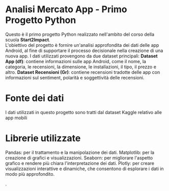 # Analisi Mercato App - Primo Progetto Python
Questo è il primo progetto Python realizzato nell'ambito del corso della scuola **Start2Impact**.  
L'obiettivo del progetto è fornire un'analisi approfondita dei dati delle app Android, al fine di supportare il processo decisionale nella creazione di una nuova app. I dati utilizzati provengono da due dataset principali:
**Dataset App (df)**: contiene informazioni sulle app Android, come il nome, la categoria, le recensioni, la dimensione, le installazioni, il tipo, il prezzo e altro.
**Dataset Recensioni (Gr)**: contiene recensioni tradotte delle app con informazioni sul sentiment, polarità e soggettività delle recensioni.


# Fonte dei dati
I dati utilizzati in questo progetto sono tratti dal dataset Kaggle relativo alle app mobili

# Librerie utilizzate
Pandas: per il trattamento e la manipolazione dei dati.
Matplotlib: per la creazione di grafici e visualizzazioni.
Seaborn: per migliorare l'aspetto grafico e rendere più chiara l'interpretazione dei dati.
Plotly: per creare visualizzazioni interattive e dinamiche, che consentono di esplorare i dati in modo più approfondito.

.
